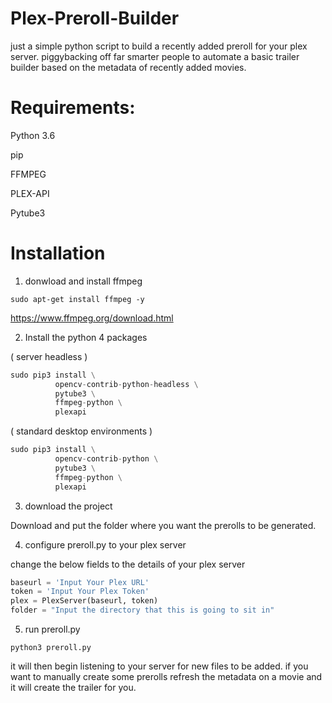 # Plex-Preroll-Builder
just a simple python script to build a recently added preroll for your plex server. piggybacking off far smarter people to automate a basic trailer builder based on the metadata of recently added movies.

# Requirements:
Python 3.6

pip

FFMPEG

PLEX-API

Pytube3


# Installation
1. donwload and install ffmpeg

``` ( ubuntu / debian based )
sudo apt-get install ffmpeg -y
``` 

https://www.ffmpeg.org/download.html

2. Install the python 4 packages 

( server headless )
```python
sudo pip3 install \
          opencv-contrib-python-headless \
          pytube3 \
          ffmpeg-python \
          plexapi
```
( standard desktop environments ) 
```python
sudo pip3 install \
          opencv-contrib-python \
          pytube3 \
          ffmpeg-python \
          plexapi
```

3. download the project

Download and put the folder where you want the prerolls to be generated.

4. configure preroll.py to your plex server

change the below fields to the details of your plex server

```python
baseurl = 'Input Your Plex URL'
token = 'Input Your Plex Token'
plex = PlexServer(baseurl, token)
folder = "Input the directory that this is going to sit in"
```

5. run preroll.py
```
python3 preroll.py
```

it will then begin listening to your server for new files to be added. if you want to manually create some prerolls refresh the metadata on a movie and it will create the trailer for you.